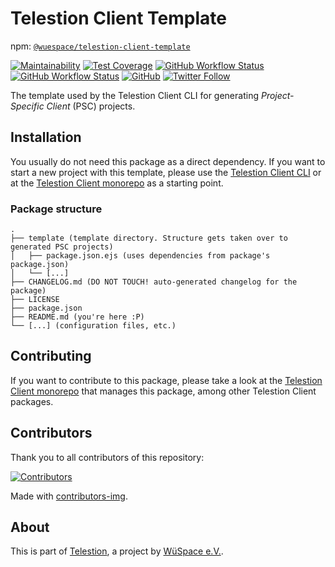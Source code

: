 # Telestion Client Template

npm: [`@wuespace/telestion-client-template`](https://www.npmjs.com/package/@wuespace/telestion-client-template)

[![Maintainability](https://api.codeclimate.com/v1/badges/97fadf70f54a759cfaa4/maintainability)](https://codeclimate.com/github/TelestionTeam/telestion-client/maintainability)
[![Test Coverage](https://api.codeclimate.com/v1/badges/97fadf70f54a759cfaa4/test_coverage)](https://codeclimate.com/github/TelestionTeam/telestion-client/test_coverage)
[![GitHub Workflow Status](https://img.shields.io/github/workflow/status/TelestionTeam/telestion-client/Test%20and%20Coverage?label=tests)](https://github.com/TelestionTeam/telestion-client/actions?query=workflow%3A%22Test+and+Coverage%22)
[![GitHub Workflow Status](https://img.shields.io/github/workflow/status/TelestionTeam/telestion-client/CI)](https://github.com/TelestionTeam/telestion-client/actions?query=workflow%3ACI)
[![GitHub](https://img.shields.io/github/license/TelestionTeam/telestion-client)](LICENSE)
[![Twitter Follow](https://img.shields.io/twitter/follow/wuespace?style=social)](https://twitter.com/wuespace)

The template used by the Telestion Client CLI for generating _Project-Specific Client_ (PSC) projects.

## Installation

You usually do not need this package as a direct dependency.
If you want to start a new project with this template,
please use the [Telestion Client CLI](https://github.com/TelestionTeam/telestion-client/tree/main/packages/telestion-client-cli) or at the [Telestion Client monorepo](https://github.com/TelestionTeam/telestion-client/) as a starting point.

### Package structure

```
.
├── template (template directory. Structure gets taken over to generated PSC projects)
│   ├── package.json.ejs (uses dependencies from package's package.json)
│   └── [...]
├── CHANGELOG.md (DO NOT TOUCH! auto-generated changelog for the package)
├── LICENSE
├── package.json
├── README.md (you're here :P)
└── [...] (configuration files, etc.)
```

## Contributing

If you want to contribute to this package, please take a look at the [Telestion Client monorepo](https://github.com/TelestionTeam/telestion-client/) that manages this package, among other Telestion Client packages.

## Contributors

Thank you to all contributors of this repository:

<a href="https://github.com/TelestionTeam/telestion-client/graphs/contributors">
  <img alt="Contributors" src="https://contrib.rocks/image?repo=TelestionTeam/telestion-client" />
</a>

Made with [contributors-img](https://contrib.rocks).

## About

This is part of [Telestion](https://telestion.wuespace.de/), a project by [WüSpace e.V.](https://www.wuespace.de/).
